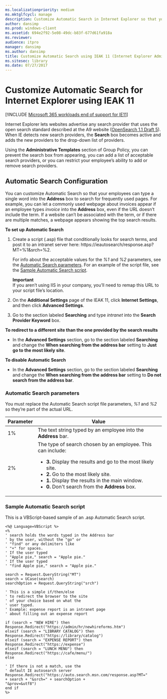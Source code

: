 ```yaml
---
ms.localizationpriority: medium
ms.mktglfcycl: manage
description: Customize Automatic Search in Internet Explorer so that your employees can type a single word into the Address box to search for frequently used pages.
author: dansimp
ms.prod: windows-client
ms.assetid: 694e2f92-5e08-49dc-b83f-677d61fa918a
ms.reviewer: 
audience: itpro
manager: dansimp
ms.author: dansimp
title: Customize Automatic Search using IEAK 11 (Internet Explorer Administration Kit 11 for IT Pros)
ms.sitesec: library
ms.date: 07/27/2017
---
```



# Customize Automatic Search for Internet Explorer using IEAK 11

[!INCLUDE [Microsoft 365 workloads end of support for IE11](../includes/microsoft-365-ie-end-of-support.md)]

Internet Explorer lets websites advertise any search provider that uses the open search standard described at the A9 website ([OpenSearch 1.1 Draft 5](https://opensearch.org/docs/latest/opensearch/index/)). When IE detects new search providers, the **Search** box becomes active and adds the new providers to the drop-down list of providers.

Using the **Administrative Templates** section of Group Policy, you can prevent the search box from appearing, you can add a list of acceptable search providers, or you can restrict your employee’s ability to add or remove search providers.

## Automatic Search Configuration
You can customize Automatic Search so that your employees can type a single word into the **Address** box to search for frequently used pages. For example, you can let a commonly used webpage about invoices appear if an employee types *invoice* into the **Address** box, even if the URL doesn’t include the term. If a website can’t be associated with the term, or if there are multiple matches, a webpage appears showing the top search results.

**To set up Automatic Search**

1. Create a script (.asp) file that conditionally looks for search terms, and post it to an intranet server here: https://ieautosearch/response.asp?MT=%1&srch=%2.<p>
   For info about the acceptable values for the *%1* and *%2* parameters, see the [Automatic Search parameters](#automatic-search-parameters). For an example of the script file, see the [Sample Automatic Search script](#sample-automatic-search-script).<p>
   **Important**<br>If you aren’t using IIS in your company, you’ll need to remap this URL to your script file’s location. 

2. On the **Additional Settings** page of the IEAK 11, click **Internet Settings**, and then click **Advanced Settings**.

3. Go to the section labeled **Searching** and type *intranet* into the **Search Provider Keyword** box.

**To redirect to a different site than the one provided by the search results**

-   In the **Advanced Settings** section, go to the section labeled **Searching** and change the **When searching from the address bar** setting to **Just go to the most likely site**.

**To disable Automatic Search**

-   In the **Advanced Settings** section, go to the section labeled **Searching** and change the **When searching from the address bar** setting to **Do not search from the address bar**.

### Automatic Search parameters
You must replace the Automatic Search script file parameters, *%1* and *%2* so they’re part of the actual URL.

|Parameter |Value                                                   |
|----------|--------------------------------------------------------|
|1% |The text string typed by an employee into the **Address** bar. |
|2% |The type of search chosen by an employee. This can include:<ul><li>**3.** Display the results and go to the most likely site.</li><li>**2.** Go to the most likely site.</li><li>**1.** Display the results in the main window.</li><li>**0.** Don't search from the **Address** box.</li></ul> |

### Sample Automatic Search script
This is a VBScript-based sample of an .asp Automatic Search script.

```
<%@ Language=VBScript %>
<%
' search holds the words typed in the Address bar
' by the user, without the "go" or
' "find" or any delimiters like
' "+" for spaces.
' If the user typed
' "Apple pie," search = "Apple pie."
' If the user typed
' "find Apple pie," search = "Apple pie."

search = Request.QueryString("MT")
search = UCase(search)
searchOption = Request.QueryString("srch")

' This is a simple if/then/else
' to redirect the browser to the site
' of your choice based on what the
' user typed.
' Example: expense report is an intranet page
' about filling out an expense report

if (search = "NEW HIRE") then
Response.Redirect("https://admin/hr/newhireforms.htm") 
elseif (search = "LIBRARY CATALOG") then
Response.Redirect("https://library/catalog")
elseif (search = "EXPENSE REPORT") then
Response.Redirect("https://expense")
elseif (search = "LUNCH MENU") then
Response.Redirect("https://cafe/menu/")
else

' If there is not a match, use the
' default IE autosearch server
Response.Redirect("https://auto.search.msn.com/response.asp?MT="
+ search + "&srch=" + searchOption + 
"&prov=&utf8")
end if
%>
```

 

 





